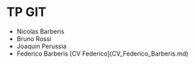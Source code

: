 <h1>TP GIT </h1>
<ul>
	<li>Nicolas Barberis</li>
	<li>Bruno Rossi</li>
	<li>Joaquin Perussia</li>
	<li>Federico Barberis [CV Federico](CV_Federico_Barberis.md)</li>
</ul>